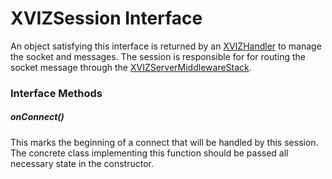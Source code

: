 # XVIZSession Interface

An object satisfying this interface is returned by an
[XVIZHandler](/docs/api-reference/server/overview-handler.md) to manage the socket and messages. The
session is responsible for for routing the socket message through the
[XVIZServerMiddlewareStack](/docs/api-reference/server/overview-handler.md).

### Interface Methods

##### onConnect()

This marks the beginning of a connect that will be handled by this session. The concrete class
implementing this function should be passed all necessary state in the constructor.
